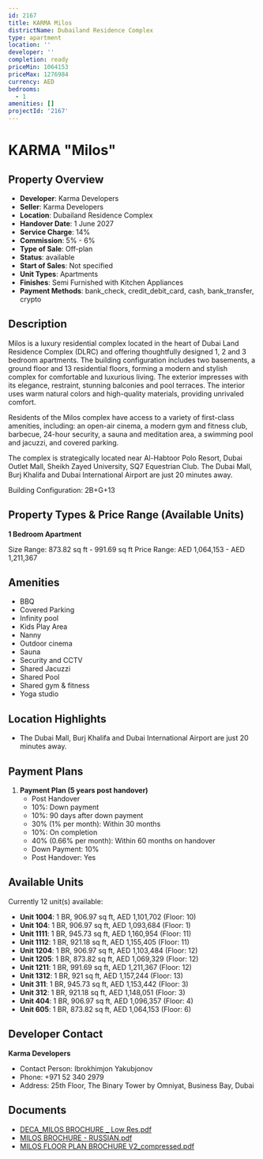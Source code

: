 ```yaml
---
id: 2167
title: KARMA Milos
districtName: Dubailand Residence Complex
type: apartment
location: ''
developer: ''
completion: ready
priceMin: 1064153
priceMax: 1276984
currency: AED
bedrooms:
  - 1
amenities: []
projectId: '2167'
---
```


# KARMA "Milos"

## Property Overview
- **Developer**: Karma Developers
- **Seller**: Karma Developers
- **Location**: Dubailand Residence Complex
- **Handover Date**: 1 June 2027
- **Service Charge**: 14%
- **Commission**: 5% - 6%
- **Type of Sale**: Off-plan
- **Status**: available
- **Start of Sales**: Not specified
- **Unit Types**: Apartments
- **Finishes**: Semi Furnished with Kitchen Appliances
- **Payment Methods**: bank_check, credit_debit_card, cash, bank_transfer, crypto

## Description
Milos is a luxury residential complex located in the heart of Dubai Land Residence Complex (DLRC) and offering thoughtfully designed 1, 2 and 3 bedroom apartments. The building configuration includes two basements, a ground floor and 13 residential floors, forming a modern and stylish complex for comfortable and luxurious living. The exterior impresses with its elegance, restraint, stunning balconies and pool terraces. The interior uses warm natural colors and high-quality materials, providing unrivaled comfort.

Residents of the Milos complex have access to a variety of first-class amenities, including: an open-air cinema, a modern gym and fitness club, barbecue, 24-hour security, a sauna and meditation area, a swimming pool and jacuzzi, and covered parking.

The complex is strategically located near Al-Habtoor Polo Resort, Dubai Outlet Mall, Sheikh Zayed University, SQ7 Equestrian Club. The Dubai Mall, Burj Khalifa and Dubai International Airport are just 20 minutes away.

Building Configuration: 2B+G+13

## Property Types & Price Range (Available Units)
**1 Bedroom Apartment**

Size Range: 873.82 sq ft - 991.69 sq ft
Price Range: AED 1,064,153 - AED 1,211,367

## Amenities
- BBQ
- Covered Parking
- Infinity pool
- Kids Play Area
- Nanny
- Outdoor cinema
- Sauna
- Security and CCTV
- Shared Jacuzzi
- Shared Pool
- Shared gym & fitness
- Yoga studio

## Location Highlights
- The Dubai Mall, Burj Khalifa and Dubai International Airport are just 20 minutes away.

## Payment Plans
1. **Payment Plan (5 years post handover)**
   - Post Handover
   - 10%: Down payment
   - 10%: 90 days after down payment
   - 30% (1% per month): Within 30 months
   - 10%: On completion
   - 40% (0.66% per month): Within 60 months on handover
   - Down Payment: 10%
   - Post Handover: Yes

## Available Units
Currently 12 unit(s) available:
- **Unit 1004**: 1 BR, 906.97 sq ft, AED 1,101,702 (Floor: 10)
- **Unit 104**: 1 BR, 906.97 sq ft, AED 1,093,684 (Floor: 1)
- **Unit 1111**: 1 BR, 945.73 sq ft, AED 1,160,954 (Floor: 11)
- **Unit 1112**: 1 BR, 921.18 sq ft, AED 1,155,405 (Floor: 11)
- **Unit 1204**: 1 BR, 906.97 sq ft, AED 1,103,484 (Floor: 12)
- **Unit 1205**: 1 BR, 873.82 sq ft, AED 1,069,329 (Floor: 12)
- **Unit 1211**: 1 BR, 991.69 sq ft, AED 1,211,367 (Floor: 12)
- **Unit 1312**: 1 BR, 921 sq ft, AED 1,157,244 (Floor: 13)
- **Unit 311**: 1 BR, 945.73 sq ft, AED 1,153,442 (Floor: 3)
- **Unit 312**: 1 BR, 921.18 sq ft, AED 1,148,051 (Floor: 3)
- **Unit 404**: 1 BR, 906.97 sq ft, AED 1,096,357 (Floor: 4)
- **Unit 605**: 1 BR, 873.82 sq ft, AED 1,064,153 (Floor: 6)

## Developer Contact
**Karma Developers**
- Contact Person: Ibrokhimjon Yakubjonov
- Phone: +971 52 340 2979
- Address: 25th Floor, The Binary Tower by Omniyat, Business Bay, Dubai

## Documents
- [DECA_MILOS BROCHURE _ Low Res.pdf](https://cdn.geniemap.net/2024/06/18/KrBCQM0kfa7cWqST4jh49MueYIEoUzyj1jD4UYR0.pdf)
- [MILOS BROCHURE - RUSSIAN.pdf](https://cdn.geniemap.net/2024/08/21/AOx4W5uOatioKJmgy5oNPh73s99c3XzOPeUbxRvf.pdf)
- [MILOS FLOOR PLAN BROCHURE V2_compressed.pdf](https://cdn.geniemap.net/2024/08/21/cGNiGbYD4zevbJDVIdIgzeXpgBuI2WmtBlPAbQE7.pdf)
